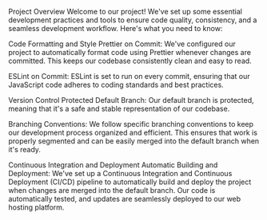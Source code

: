 Project Overview
Welcome to our project! We've set up some essential development practices and tools to ensure code quality, consistency, and a seamless development workflow. Here's what you need to know:

Code Formatting and Style
Prettier on Commit: We've configured our project to automatically format code using Prettier whenever changes are committed. This keeps our codebase consistently clean and easy to read.

ESLint on Commit:
ESLint is set to run on every commit, ensuring that our JavaScript code adheres to coding standards and best practices.

Version Control
Protected Default Branch: Our default branch is protected, meaning that it's a safe and stable representation of our codebase.

Branching Conventions:
We follow specific branching conventions to keep our development process organized and efficient. This ensures that work is properly segmented and can be easily merged into the default branch when it's ready.

Continuous Integration and Deployment
Automatic Building and Deployment: We've set up a Continuous Integration and Continuous Deployment (CI/CD) pipeline to automatically build and deploy the project when changes are merged into the default branch. Our code is automatically tested, and updates are seamlessly deployed to our web hosting platform.
